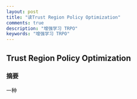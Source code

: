 ```yaml
---
layout: post
title: "读Trust Region Policy Optimization"
comments: true
description: "增强学习 TRPO"
keywords: "增强学习 TRPO"
---
```


## Trust Region Policy Optimization

### 摘要

一种

